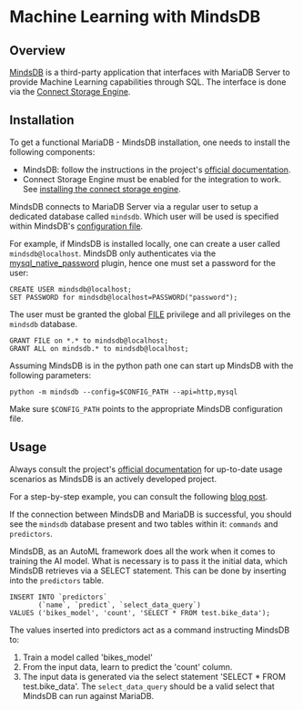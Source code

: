 
# Machine Learning with MindsDB


## Overview


[MindsDB](https://docs.mindsdb.com/) is a third-party application that interfaces with MariaDB Server to provide Machine Learning capabilities through SQL. The interface is done via the [Connect Storage Engine](connect/README.md).


## Installation


To get a functional MariaDB - MindsDB installation, one needs to install the following components:


* MindsDB: follow the instructions in the project's [official documentation](https://docs.mindsdb.com/installation/Installing/).
* Connect Storage Engine must be enabled for the integration to work. See [installing the connect storage engine](connect/installing-the-connect-storage-engine.md).


MindsDB connects to MariaDB Server via a regular user to setup a dedicated database called `mindsdb`. Which user will be used is specified within MindsDB's [configuration file](https://docs.mindsdb.com/sql/create/databases/?h=maria#mariadb).


For example, if MindsDB is installed locally, one can create a user called `mindsdb@localhost`. MindsDB only authenticates via the [mysql_native_password](../plugins/authentication-plugins/authentication-plugin-mysql_native_password.md) plugin, hence one must set a password for the user:


```
CREATE USER mindsdb@localhost;
SET PASSWORD for mindsdb@localhost=PASSWORD("password");
```

The user must be granted the global [FILE](../sql-statements-and-structure/sql-statements/account-management-sql-commands/grant.md#file) privilege and all privileges on the `mindsdb` database.


```
GRANT FILE on *.* to mindsdb@localhost;
GRANT ALL on mindsdb.* to mindsdb@localhost;
```

Assuming MindsDB is in the python path one can start up MindsDB with the following parameters:


```
python -m mindsdb --config=$CONFIG_PATH --api=http,mysql
```

Make sure `$CONFIG_PATH` points to the appropriate MindsDB configuration file.


## Usage


Always consult the project's [official documentation](https://docs.mindsdb.com/installation/Installing/) for up-to-date usage scenarios as MindsDB is an actively developed project.


For a step-by-step example, you can consult the following [blog post](https://mariadb.org/machine-learning-sql/).


If the connection between MindsDB and MariaDB is successful, you should see the `mindsdb` database present and two tables within it: `commands` and `predictors`.


MindsDB, as an AutoML framework does all the work when it comes to training the AI model. What is necessary is to pass it the initial data, which MindsDB retrieves via a SELECT statement. This can be done by inserting into the `predictors` table.


```
INSERT INTO `predictors`
       (`name`, `predict`, `select_data_query`)
VALUES ('bikes_model', 'count', 'SELECT * FROM test.bike_data');
```

The values inserted into predictors act as a command instructing MindsDB to:


1. Train a model called 'bikes_model'
1. From the input data, learn to predict the 'count' column.
1. The input data is generated via the select statement 'SELECT * FROM test.bike_data'.
The `select_data_query` should be a valid select that MindsDB can run against MariaDB.

